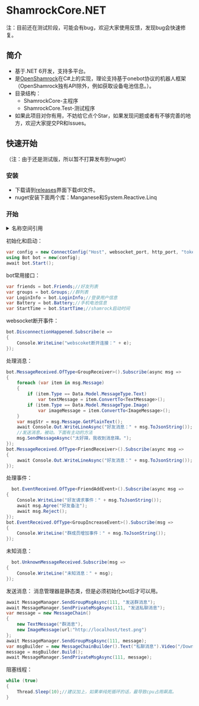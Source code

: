 # ShamrockCore.NET
注：目前还在测试阶段，可能会有bug，欢迎大家使用反馈，发现bug会快速修复。
## 简介
- 基于.NET 6开发，支持多平台。
- 是[OpenShamrock](https://github.com/whitechi73/OpenShamrock)在C#上的实现，理论支持基于onebot协议的机器人框架（OpenShamrock独有API除外，例如获取设备电池信息。）。
- 目录结构：
  - ShamrockCore-主程序
  - ShamrockCore.Test-测试程序
- 如果此项目对你有用，不妨给它点个Star，如果发现问题或者有不够完善的地方，欢迎大家提交PR和Issues。
## 快速开始
（注：由于还是测试版，所以暂不打算发布到nuget）

### 安装
- 下载请到[releases](https://github.com/Jaffoo/ShamrockCore.NET/releases)界面下载dll文件。
- nuget安装下面两个库：Manganese和System.Reactive.Linq
### 开始
<details>
  <summary>名称空间引用</summary>
  
```cs
using Manganese.Text;
using ShamrockCore.Reciver;
using ShamrockCore.Reciver.Events;
using ShamrockCore.Reciver.MsgChain;
using ShamrockCore.Reciver.Receivers;
using ShamrockCore.Utils;
using System.Reactive.Linq;
```
</details>

初始化和启动：
```cs
var config = new ConnectConfig("Host", websocket_port, http_port, "token");
using Bot bot = new(config);
await bot.Start();
```
bot常用接口：

```cs
var friends = bot.Friends;//好友列表
var groups = bot.Groups;//群列表
var LoginInfo = bot.LoginInfo;//登录用户信息
var Battery = bot.Battery;//手机电池信息
var StartTime = bot.StartTime;//shamrock启动时间
```
websocket断开事件：
```cs
bot.DisconnectionHappened.Subscribe(e =>
{
    Console.WriteLine("webscoket断开连接：" + e);
});
```
处理消息：
```cs
bot.MessageReceived.OfType<GroupReceiver>().Subscribe(async msg =>
{
    foreach (var item in msg.Message)
    {
        if (item.Type == Data.Model.MessageType.Text)
            var textMessage = item.ConvertTo<TextMessage>();
        if (item.Type == Data.Model.MessageType.Image)
            var imageMessage = item.ConvertTo<ImageMessage>();
    }
    var msgStr = msg.Message.GetPlainText();
    await Console.Out.WriteLineAsync("好友消息：" + msg.ToJsonString());
    //发送消息，被动。下面有主动的方法
    msg.SendMessageAsync("太好辣，我收到消息辣。");
});
bot.MessageReceived.OfType<FriendReceiver>().Subscribe(async msg =>
{
    await Console.Out.WriteLineAsync("好友消息：" + msg.ToJsonString());
});
```
处理事件：
```cs
  bot.EventReceived.OfType<FriendAddEvent>().Subscribe(async msg =>
{
    Console.WriteLine("好友请求事件：" + msg.ToJsonString());
    await msg.Agree("好友备注");
    await msg.Reject();
});
bot.EventReceived.OfType<GroupIncreaseEvent>().Subscribe(msg =>
{
    Console.WriteLine("群成员增加事件：" + msg.ToJsonString());
});
```
未知消息：
```cs
  bot.UnknownMessageReceived.Subscribe(msg =>
{
    Console.WriteLine("未知消息：" + msg);
});
```
发送消息：
消息管理器是静态类，但是必须初始化bot后才可以用。
```cs
await MessageManager.SendGroupMsgAsync(111, "发送群消息");
await MessageManager.SendPrivateMsgAsync(111, "发送私聊消息");
var message = new MessageChain()
{
    new TextMessage("群消息"),
    new ImageMessage(url:"http://localhost/test.png")
};
await MessageManager.SendGroupMsgAsync(111, message);
var msgBuilder = new MessageChainBuilder().Text("私聊消息").Video("/Download/test.mp4");
message = msgBuilder.Build();
await MessageManager.SendPrivateMsgAsync(111, message);
```
阻塞线程：
```cs
while (true)
{
    Thread.Sleep(10);//建议加上，如果单纯死循环的话，最导致cpu占用飙高。
}
```

